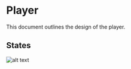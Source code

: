 # Player
This document outlines the design of the player.

## States
![alt text](https://gitlab.com/pretendo/falling/)